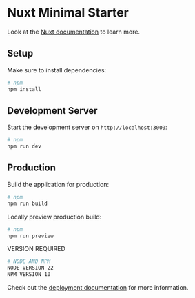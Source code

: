 # Nuxt Minimal Starter

Look at the [Nuxt documentation](https://nuxt.com/docs/getting-started/introduction) to learn more.

## Setup

Make sure to install dependencies:

```bash
# npm
npm install
```

## Development Server

Start the development server on `http://localhost:3000`:

```bash
# npm
npm run dev
```


## Production

Build the application for production:

```bash
# npm
npm run build
```

Locally preview production build:

```bash
# npm
npm run preview
```

VERSION REQUIRED
```bash
# NODE AND NPM
NODE VERSION 22
NPM VERSION 10
```
Check out the [deployment documentation](https://nuxt.com/docs/getting-started/deployment) for more information.
